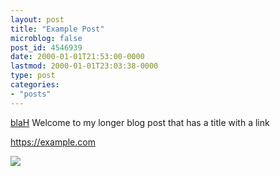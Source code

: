 ```yaml
---
layout: post
title: "Example Post"
microblog: false
post_id: 4546939
date: 2000-01-01T21:53:00-0000
lastmod: 2000-01-01T23:03:38-0000
type: post
categories:
- "posts"
---
```


<a href="http://localhost:1313/example_post/example_post/">blaH</a>
Welcome to my longer blog post that has a title with a link

https://example.com

<img src="https://snugg.ie/colour.png">
